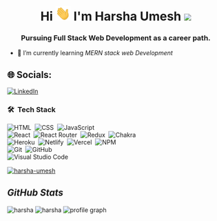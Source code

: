  <h1 align="center">Hi 
 <img src="https://raw.githubusercontent.com/ABSphreak/ABSphreak/master/gifs/Hi.gif" width="35">
 I'm Harsha Umesh
 <img src='https://media.giphy.com/media/l0Iyk1HsfD3mMkiEE/giphy.gif' width="35"/>
 </h1>
<h3 align="center">Pursuing Full Stack Web Development as a career path.</h3>

- 🌱 I’m currently learning *MERN stack web Development*


## 🌐 Socials:
[![LinkedIn](https://img.shields.io/badge/LinkedIn-%230077B5.svg?logo=linkedin&logoColor=white)](https://www.linkedin.com/in/harsha-umesh/) 

### 🛠 &nbsp;Tech Stack

![HTML](https://img.shields.io/badge/-HTML-05122A?style=flat&logo=HTML5)&nbsp;
![CSS](https://img.shields.io/badge/-CSS-05122A?style=flat&logo=CSS3&logoColor=1572B6)&nbsp;
![JavaScript](https://img.shields.io/badge/-JavaScript-05122A?style=flat&logo=javascript)&nbsp;
<br />
![React](https://img.shields.io/badge/-React-05122A?style=flat&logo=react)&nbsp;
![React Router](https://img.shields.io/badge/React_Router-CA4245?style=flat&for-the-badge&logo=react-router&logoColor=white)&nbsp;
![Redux](https://img.shields.io/badge/redux-%23593d88.svg?style=flat&for-the-badge&logo=redux&logoColor=white)&nbsp; 
![Chakra](https://img.shields.io/badge/chakra-%234ED1C5.svg?style=flat&for-the-badge&logo=chakraui&logoColor=white)&nbsp;
<br />
![Heroku](https://img.shields.io/badge/heroku-%23430098.svg?style=flat&for-the-badge&logo=heroku&logoColor=white)&nbsp;
![Netlify](https://img.shields.io/badge/netlify-%23000000.svg?style=flat&for-the-badge&logo=netlify&logoColor=#00C7B7)&nbsp;
![Vercel](https://img.shields.io/badge/vercel-%23000000.svg?style=flat&for-the-badge&logo=vercel&logoColor=white)&nbsp;
![NPM](https://img.shields.io/badge/NPM-%23000000.svg?style=flat&for-the-badge&logo=npm&logoColor=white)&nbsp;
<br />
![Git](https://img.shields.io/badge/-Git-05122A?style=flat&logo=git)&nbsp;
![GitHub](https://img.shields.io/badge/-GitHub-05122A?style=flat&logo=github)&nbsp;
<br />
![Visual Studio Code](https://img.shields.io/badge/-Visual%20Studio%20Code-05122A?style=flat&logo=visual-studio-code&logoColor=007ACC)&nbsp;



<a href="https://www.linkedin.com/in/harsha-umesh" target="blank"><img align="center" src="https://raw.githubusercontent.com/rahuldkjain/github-profile-readme-generator/master/src/images/icons/Social/linked-in-alt.svg" alt="harsha-umesh" height="30" width="40" /></a>
</p>


<h2><i>GitHub Stats</i></h2>
<p>
    <img align="center" src="https://github-readme-stats.vercel.app/api?username=harshau9&theme=2077" alt="harsha" height="139" />
    <img align="center" src="https://github-readme-stats.vercel.app/api/top-langs/?username=harshau9&show_icons=true&theme=2077" alt="harsha" height="139" />
    <img align="center" src="http://github-profile-summary-cards.vercel.app/api/cards/profile-details?username=harshau9&theme=2077" alt="profile graph" height="160" />
</p>



